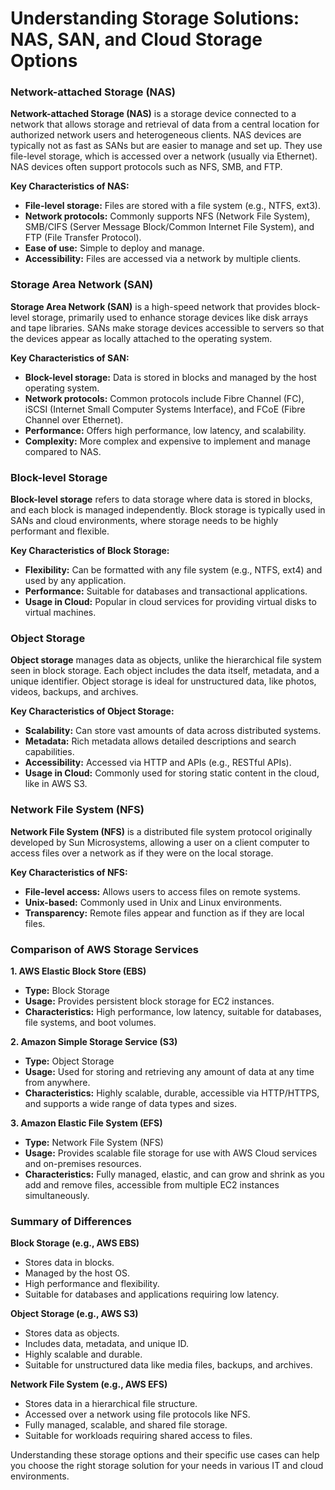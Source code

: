 # Understanding Storage Solutions: NAS, SAN, and Cloud Storage Options

### Network-attached Storage (NAS)

**Network-attached Storage (NAS)** is a storage device connected to a network that allows storage and retrieval of data from a central location for authorized network users and heterogeneous clients. NAS devices are typically not as fast as SANs but are easier to manage and set up. They use file-level storage, which is accessed over a network (usually via Ethernet). NAS devices often support protocols such as NFS, SMB, and FTP.

**Key Characteristics of NAS:**
- **File-level storage:** Files are stored with a file system (e.g., NTFS, ext3).
- **Network protocols:** Commonly supports NFS (Network File System), SMB/CIFS (Server Message Block/Common Internet File System), and FTP (File Transfer Protocol).
- **Ease of use:** Simple to deploy and manage.
- **Accessibility:** Files are accessed via a network by multiple clients.

### Storage Area Network (SAN)

**Storage Area Network (SAN)** is a high-speed network that provides block-level storage, primarily used to enhance storage devices like disk arrays and tape libraries. SANs make storage devices accessible to servers so that the devices appear as locally attached to the operating system.

**Key Characteristics of SAN:**
- **Block-level storage:** Data is stored in blocks and managed by the host operating system.
- **Network protocols:** Common protocols include Fibre Channel (FC), iSCSI (Internet Small Computer Systems Interface), and FCoE (Fibre Channel over Ethernet).
- **Performance:** Offers high performance, low latency, and scalability.
- **Complexity:** More complex and expensive to implement and manage compared to NAS.

### Block-level Storage

**Block-level storage** refers to data storage where data is stored in blocks, and each block is managed independently. Block storage is typically used in SANs and cloud environments, where storage needs to be highly performant and flexible.

**Key Characteristics of Block Storage:**
- **Flexibility:** Can be formatted with any file system (e.g., NTFS, ext4) and used by any application.
- **Performance:** Suitable for databases and transactional applications.
- **Usage in Cloud:** Popular in cloud services for providing virtual disks to virtual machines.

### Object Storage

**Object storage** manages data as objects, unlike the hierarchical file system seen in block storage. Each object includes the data itself, metadata, and a unique identifier. Object storage is ideal for unstructured data, like photos, videos, backups, and archives.

**Key Characteristics of Object Storage:**
- **Scalability:** Can store vast amounts of data across distributed systems.
- **Metadata:** Rich metadata allows detailed descriptions and search capabilities.
- **Accessibility:** Accessed via HTTP and APIs (e.g., RESTful APIs).
- **Usage in Cloud:** Commonly used for storing static content in the cloud, like in AWS S3.

### Network File System (NFS)

**Network File System (NFS)** is a distributed file system protocol originally developed by Sun Microsystems, allowing a user on a client computer to access files over a network as if they were on the local storage.

**Key Characteristics of NFS:**
- **File-level access:** Allows users to access files on remote systems.
- **Unix-based:** Commonly used in Unix and Linux environments.
- **Transparency:** Remote files appear and function as if they are local files.

### Comparison of AWS Storage Services

**1. AWS Elastic Block Store (EBS)**
   - **Type:** Block Storage
   - **Usage:** Provides persistent block storage for EC2 instances.
   - **Characteristics:** High performance, low latency, suitable for databases, file systems, and boot volumes.

**2. Amazon Simple Storage Service (S3)**
   - **Type:** Object Storage
   - **Usage:** Used for storing and retrieving any amount of data at any time from anywhere.
   - **Characteristics:** Highly scalable, durable, accessible via HTTP/HTTPS, and supports a wide range of data types and sizes.

**3. Amazon Elastic File System (EFS)**
   - **Type:** Network File System (NFS)
   - **Usage:** Provides scalable file storage for use with AWS Cloud services and on-premises resources.
   - **Characteristics:** Fully managed, elastic, and can grow and shrink as you add and remove files, accessible from multiple EC2 instances simultaneously.

### Summary of Differences

**Block Storage (e.g., AWS EBS)**
- Stores data in blocks.
- Managed by the host OS.
- High performance and flexibility.
- Suitable for databases and applications requiring low latency.

**Object Storage (e.g., AWS S3)**
- Stores data as objects.
- Includes data, metadata, and unique ID.
- Highly scalable and durable.
- Suitable for unstructured data like media files, backups, and archives.

**Network File System (e.g., AWS EFS)**
- Stores data in a hierarchical file structure.
- Accessed over a network using file protocols like NFS.
- Fully managed, scalable, and shared file storage.
- Suitable for workloads requiring shared access to files.

Understanding these storage options and their specific use cases can help you choose the right storage solution for your needs in various IT and cloud environments.
